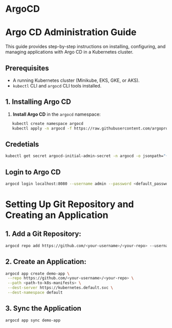 # ArgoCD

# Argo CD Administration Guide

This guide provides step-by-step instructions on installing, configuring, and managing applications with Argo CD in a Kubernetes cluster.

## Prerequisites
- A running Kubernetes cluster (Minikube, EKS, GKE, or AKS).
- `kubectl` CLI and `argocd` CLI tools installed.

## 1. Installing Argo CD

1. **Install Argo CD** in the `argocd` namespace:
```bash
   kubectl create namespace argocd
   kubectl apply -n argocd -f https://raw.githubusercontent.com/argoproj/argo-cd/stable/manifests/install.yaml
```
## Credetials 
```bash
kubectl get secret argocd-initial-admin-secret -n argocd -o jsonpath="{.data.password}" | base64 -d
```

## Login to Argo CD
```bash 
argocd login localhost:8080 --username admin --password <default_password>
```

#  Setting Up Git Repository and Creating an Application
## 1. Add a Git Repository:
```bash
argocd repo add https://github.com/<your-username>/<your-repo> --username <your-username> --password <your-password>
```
 ## 2. Create an Application:
 ```bash
 argocd app create demo-app \
  --repo https://github.com/<your-username>/<your-repo> \
  --path <path-to-k8s-manifests> \
  --dest-server https://kubernetes.default.svc \
  --dest-namespace default
```
## 3. Sync the Application
```bash
argocd app sync demo-app
```
